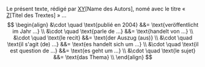 Le présent texte, rédigé par <u>XY</u>[Name des Autors], nomé avec le titre « <u>Z</u>[Titel des Trextes] » …
$$
\begin{align}
&\cdot \quad \text{publié en 2004} &&= \text{veröffentlicht im Jahr …} \\
&\cdot \quad \text{parle de …} &&= \text{handelt von …} \\
&\cdot \quad \text{le recit} &&= \text{der Auszug (aus)} \\
&\cdot \quad \text{il s'agit (de) …} &&= \text{es handelt sich um …} \\
&\cdot \quad \text{il est question de …} &&= \text{es geht um …} \\
&\cdot \quad \text{le sujet} &&= \text{das Thema} \\
\end{align}
$$